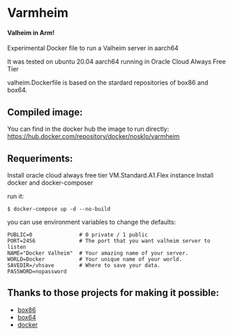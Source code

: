 # Varmheim
#### Valheim in Arm!

Experimental Docker file to run a Valheim server in aarch64

It was tested on ubuntu 20.04 aarch64 running in Oracle Cloud Always Free Tier

valheim.Dockerfile is based on the stardard repositories of box86 and box64.

## Compiled image:
You can find in the docker hub the image to run directly: https://hub.docker.com/repository/docker/nosklo/varmheim

## Requeriments:
Install oracle cloud always free tier VM.Standard.A1.Flex instance
Install docker and docker-composer

run it:

    $ docker-compose up -d --no-build

you can use environment variables to change the defaults:

    PUBLIC=0               # 0 private / 1 public
    PORT=2456              # The port that you want valheim server to listen 
    NAME="Docker Valheim"  # Your amazing name of your server.
    WORLD=Docker           # Your unique name of your world.
    SAVEDIR=/vhsave        # Where to save your data.
    PASSWORD=nopassword


## Thanks to those projects for making it possible:

- [box86](https://github.com/ptitSeb/box86)
- [box64](https://github.com/ptitSeb/box64)
- [docker](docker.com)
